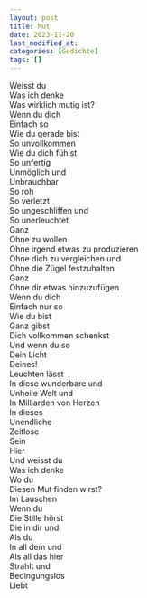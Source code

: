 ```yaml
---
layout: post
title: Mut
date: 2023-11-20
last_modified_at:
categories: [Gedichte]
tags: []
---
```


Weisst du  
Was ich denke  
Was wirklich mutig ist?  
Wenn du dich  
Einfach so  
Wie du gerade bist  
So unvollkommen  
Wie du dich fühlst  
So unfertig  
Unmöglich und  
Unbrauchbar  
So roh  
So verletzt  
So ungeschliffen und  
So unerleuchtet  
Ganz  
Ohne zu wollen  
Ohne irgend etwas zu produzieren  
Ohne dich zu vergleichen und  
Ohne die Zügel festzuhalten  
Ganz  
Ohne dir etwas hinzuzufügen  
Wenn du dich  
Einfach nur so  
Wie du bist  
Ganz gibst  
Dich vollkommen schenkst  
Und wenn du so  
Dein Licht  
Deines!  
Leuchten lässt  
In diese wunderbare und  
Unheile Welt und  
In Milliarden von Herzen  
In dieses  
Unendliche  
Zeitlose  
Sein  
Hier  
Und weisst du  
Was ich denke  
Wo du  
Diesen Mut finden wirst?  
Im Lauschen  
Wenn du  
Die Stille hörst  
Die in dir und  
Als du  
In all dem und  
Als all das hier  
Strahlt und  
Bedingungslos  
Liebt